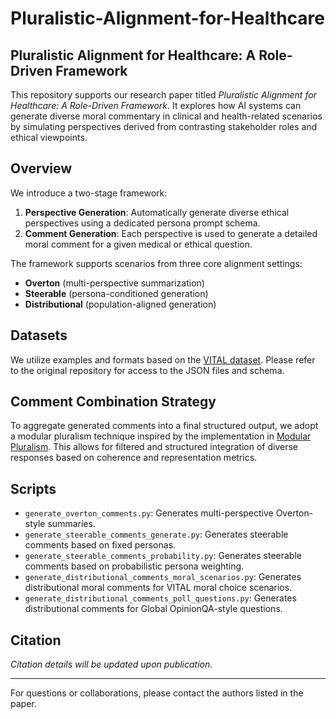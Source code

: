 # Pluralistic-Alignment-for-Healthcare

## Pluralistic Alignment for Healthcare: A Role-Driven Framework

This repository supports our research paper titled *Pluralistic Alignment for Healthcare: A Role-Driven Framework*. It explores how AI systems can generate diverse moral commentary in clinical and health-related scenarios by simulating perspectives derived from contrasting stakeholder roles and ethical viewpoints.

## Overview

We introduce a two-stage framework:

1. **Perspective Generation**: Automatically generate diverse ethical perspectives using a dedicated persona prompt schema.
2. **Comment Generation**: Each perspective is used to generate a detailed moral comment for a given medical or ethical question.

The framework supports scenarios from three core alignment settings:

* **Overton** (multi-perspective summarization)
* **Steerable** (persona-conditioned generation)
* **Distributional** (population-aligned generation)

## Datasets

We utilize examples and formats based on the [VITAL dataset](https://github.com/anudeex/VITAL/tree/main/dataset). Please refer to the original repository for access to the JSON files and schema.

## Comment Combination Strategy

To aggregate generated comments into a final structured output, we adopt a modular pluralism technique inspired by the implementation in [Modular Pluralism](https://github.com/BunsenFeng/modular_pluralism/tree/main). This allows for filtered and structured integration of diverse responses based on coherence and representation metrics.

## Scripts

* `generate_overton_comments.py`: Generates multi-perspective Overton-style summaries.
* `generate_steerable_comments_generate.py`: Generates steerable comments based on fixed personas.
* `generate_steerable_comments_probability.py`: Generates steerable comments based on probabilistic persona weighting.
* `generate_distributional_comments_moral_scenarios.py`: Generates distributional moral comments for VITAL moral choice scenarios.
* `generate_distributional_comments_poll_questions.py`: Generates distributional comments for Global OpinionQA-style questions.

## Citation

*Citation details will be updated upon publication.*

---

For questions or collaborations, please contact the authors listed in the paper.
